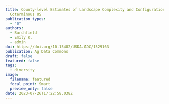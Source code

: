 ```yaml
---
title: County-level Estimates of Landscape Complexity and Configuration in the
  Coterminous US
publication_types:
  - "0"
authors:
  - Burchfield
  - Emily K.
  - admin
doi: https://doi.org/10.15482/USDA.ADC/1529163
publication: Ag Data Commons
draft: false
featured: false
tags:
  - diversity
image:
  filename: featured
  focal_point: Smart
  preview_only: false
date: 2023-07-26T17:22:58.038Z
---
```

